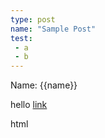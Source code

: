 ```yaml
---
type: post
name: "Sample Post"
test: 
 - a
 - b
---
```


Name: {{name}}

hello [link](http://google.com)

<div>
  html
</div>
